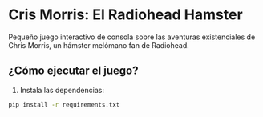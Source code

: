 # Cris Morris: El Radiohead Hamster

Pequeño juego interactivo de consola sobre las aventuras existenciales de Chris Morris, un hámster melómano fan de Radiohead.

## ¿Cómo ejecutar el juego?

1. Instala las dependencias:
```bash
pip install -r requirements.txt
